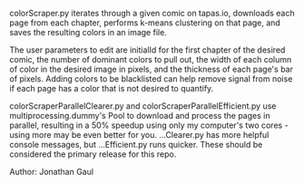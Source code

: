 colorScraper.py iterates through a given comic on tapas.io,
downloads each page from each chapter, performs k-means clustering on
that page, and saves the resulting colors in an image file.

The user parameters to edit are initialId for the first chapter
of the desired comic, the number of dominant colors to pull out,
the width of each column of color in the desired image in pixels,
and the thickness of each page's bar of pixels.
Adding colors to be blacklisted can help remove signal from noise
if each page has a color that is not desired to quantify.


colorScraperParallelClearer.py and colorScraperParallelEfficient.py use
multiprocessing.dummy's Pool to download and process the pages in parallel,
resulting in a 50% speedup using only my computer's two cores - using more may
be even better for you. ...Clearer.py has more helpful console messages, but
...Efficient.py runs quicker. These should be considered the primary release 
for this repo.

Author: Jonathan Gaul
